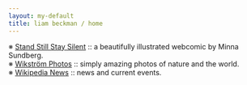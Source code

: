 ```yaml
---
layout: my-default
title: liam beckman / home
---
```


※ [Stand Still Stay Silent](https://www.sssscomic.com) :: a beautifully illustrated webcomic by Minna Sundberg. <br />
※ [Wikström Photos](https://www.instagram.com/wikstromnaturfoto/) :: simply amazing photos of nature and the world. <br />
※ [Wikipedia News](https://en.wikipedia.org/wiki/Portal:Current_events) :: news and current events. <br />
